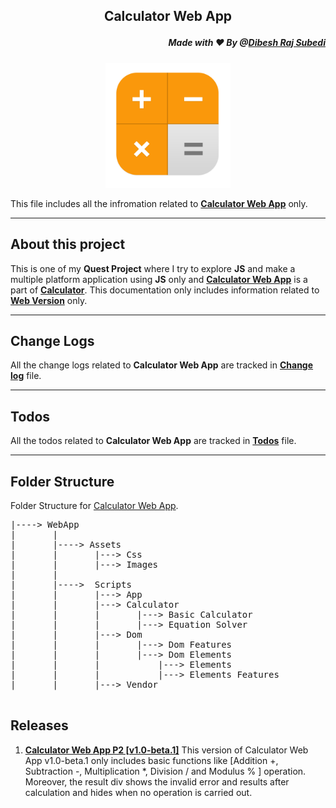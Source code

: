 ## <p align="center"> Calculator Web App 
##### <p align="right">Made with ❤️ By @[Dibesh Raj Subedi](https://github.com/itSubeDibesh)</p></p>

<p align="center">
<img  src="./Assets/Images/favicon.png" width="200" alt="Calculator Logo" ></p>

This file includes all the infromation related to [**Calculator Web App**](./) only.

---
## About this project
This is one of my __Quest Project__ where I try to explore **JS** and make a multiple platform application using **JS** only and [**Calculator Web App**](./) is a part of  [**Calculator**](../). This documentation only includes information related to [**Web Version**](./) only.

___

## Change Logs
All the change logs related to __Calculator Web App__ are tracked in [__Change log__](./CHANGELOG.md) file.

___

## Todos
All the todos related to __Calculator Web App__ are tracked in [__Todos__](./ToDo.md) file.

___

## Folder Structure
Folder Structure for [Calculator Web App](./).
<pre>
|----> WebApp
|       |
|       |----> Assets 
|       |       |---> Css
|       |       |---> Images
|       |
|       |---->  Scripts
|       |       |---> App
|       |       |---> Calculator
|       |       |       |---> Basic Calculator
|       |       |       |---> Equation Solver
|       |       |---> Dom
|       |       |       |---> Dom Features
|       |       |       |---> Dom Elements
|       |       |           |---> Elements
|       |       |           |---> Elements Features
|       |       |---> Vendor

</pre>


## Releases
1. __[Calculator Web App P2 [v1.0-beta.1]](https://github.com/itSubeDibesh/Calculator/releases/tag/v1.0-beta.1)__
This version of Calculator Web App v1.0-beta.1 only includes basic functions like [Addition +, Subtraction -, Multiplication *, Division / and Modulus % ] operation. Moreover, the result div shows the invalid error and results after calculation and hides when no operation is carried out.
